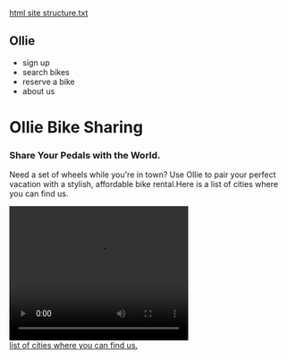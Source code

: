 [html site structure.txt](https://github.com/user-attachments/files/21650806/html.site.structure.txt)
<!DOCTYPE html>
<html>
<head>
  <title>Ollie Bike Sharing</title>
  <meta charset="utf-8"/>
  <link rel="stylesheet" type="text/css" href="main.css">
</head>
<div class="container">
<body>
  <div class="nav">
  <h2>Ollie</h2>
<ul>
  <li>sign up</li>
  <li>search bikes</li>
  <li>reserve a bike</li>
  <li>about us</li>
</ul>
  </div>
<div class="main">
<h1>Ollie Bike Sharing</h1>
<h3>Share Your Pedals with the World.</h3>
<p>Need a set of wheels while you're in town? Use Ollie to pair your perfect vacation with a stylish, affordable bike rental.Here is a list of cities where you can find us. 
</p>
<video width="320" height="240" controls>
  <source src="https://content.codecademy.com/projects/make-a-website/lesson-1/ollie.mp4" type="video/mp4"></video>
</div>
 <a href="cities.html">list of cities where you can find us.</a>
 </div>
</body>
</html>
